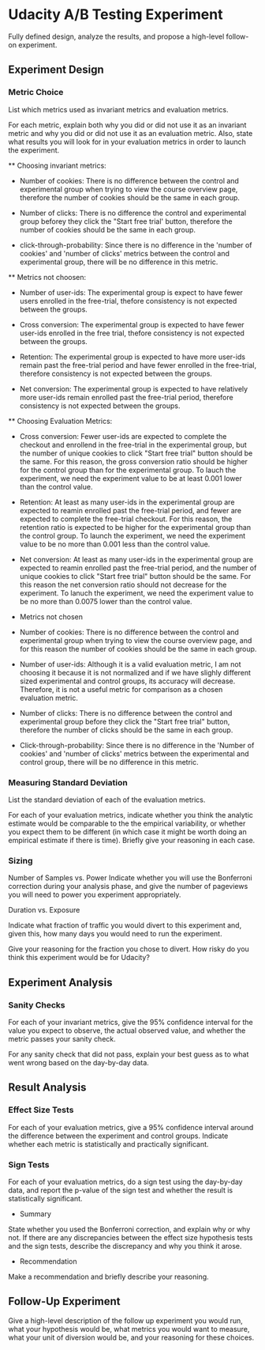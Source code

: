 # Udacity A/B Testing Experiment

 Fully defined design, analyze the results, and propose a high-level follow-on experiment.


## Experiment Design

### Metric Choice

List which metrics used as invariant metrics and evaluation metrics.

For each metric, explain both why you did or did not use it as an invariant metric and why you did or did not use it as an evaluation metric. Also, state what results you will look for in your evaluation metrics in order to launch the experiment.


** Choosing invariant metrics:

- Number of cookies: There is no difference between the control and experimental group when trying to view the course overview page, therefore the number of cookies should be the same in each group. 

- Number of clicks: There is no difference the control and experimental group beforey they click the "Start free trial' button, therefore  the number of cookies should be the same in each group.

- click-through-probability: Since there is no difference in the 'number of cookies' and 'number of clicks' metrics between the control and experimental group, there will be no difference in this metric. 

** Metrics not choosen:

- Number of user-ids: The experimental group is expect to have fewer users enrolled in the free-trial, thefore consistency is not expected between the groups. 

- Cross conversion: The experimental group is expected to have fewer user-ids enrolled in the free trial, thefore consistency is not expected between the groups. 

- Retention: The experimental group is expected to have more user-ids remain past the free-trial period and have fewer enrolled in the free-trial, therefore consistency is not expected between the groups. 

- Net conversion: The experimental group is expected to have relatively more user-ids remain enrolled past the free-trial period, therefore consistency is not expected between the groups. 

** Choosing Evaluation Metrics:

- Cross conversion: Fewer user-ids are expected to complete the checkout and enrollend in the free-trial in the experimental group, but the number of unique cookies to click "Start free trial" button should be the same. For this reason, the gross conversion ratio should be higher for the control group than for the experimental group. To lauch the experiment, we need the experiment value to be at least 0.001 lower than the control value. 

- Retention: At least as many user-ids in the experimental group are expected to reamin enrolled past the free-trial period, and fewer are expected to complete the free-trial checkout. For this reason, the retention ratio is expected to be higher for the experimental group than the control group. To launch the experiment, we need the experiment value to be no more than 0.001 less than the control value. 

- Net conversion: At  least as many user-ids in the experimental group are expected to reamin	 enrolled past the free-trial period, and the number of unique cookies to click "Start free trial" button should be the same. For this reason the net conversion ratio should not decrease for the experiment. To lanuch the experiment, we need the experiment value to be no more than 0.0075 lower than the control value. 

* Metrics not chosen

- Number of cookies: There is no difference between the control and experimental group when trying to view the course overview page, and for this reason the number of cookies should be the same in each group. 

- Number of user-ids: Although it is a valid evaluation metric, I am not choosing it because it is not normalized and if we have slighly different sized experimental and control groups, its accuracy will decrease. Therefore, it is not a useful metric for comparison as a chosen evaluation metric.

- Number of clicks: There is no difference between the control and experimental group before they click the "Start free trial" button, therefore the number of clicks should be the same in each group. 

- Click-through-probability: Since there is no difference in the 'Number of cookies' and 'number of clicks' metrics between the experimental and control group, there will be no difference in this metric.

### Measuring Standard Deviation 

List the standard deviation of each of the evaluation metrics.

For each of your evaluation metrics, indicate whether you think the analytic estimate would be comparable to the the empirical variability, or whether you expect them to be different (in which case it might be worth doing an empirical estimate if there is time). Briefly give your reasoning in each case.


### Sizing 

Number of Samples vs. Power
Indicate whether you will use the Bonferroni correction during your analysis phase, and give the number of pageviews you will need to power you experiment appropriately.

Duration vs. Exposure

Indicate what fraction of traffic you would divert to this experiment and, given this, how many days you would need to run the experiment.

Give your reasoning for the fraction you chose to divert. How risky do you think this experiment would be for Udacity?


## Experiment Analysis

### Sanity Checks 

For each of your invariant metrics, give the 95% confidence interval for the value you expect to observe, the actual observed value, and whether the metric passes your sanity check. 

For any sanity check that did not pass, explain your best guess as to what went wrong based on the day-by-day data. 

## Result Analysis

### Effect Size Tests 

For each of your evaluation metrics, give a 95% confidence interval around the difference between the experiment and control groups. Indicate whether each metric is statistically and practically significant.

### Sign Tests 

For each of your evaluation metrics, do a sign test using the day-by-day data, and report the p-value of the sign test and whether the result is statistically significant. 

* Summary

State whether you used the Bonferroni correction, and explain why or why not. If there are any discrepancies between the effect size hypothesis tests and the sign tests, describe the discrepancy and why you think it arose.

* Recommendation 

Make a recommendation and briefly describe your reasoning.

## Follow-Up Experiment 

Give a high-level description of the follow up experiment you would run, what your hypothesis would be, what metrics you would want to measure, what your unit of diversion would be, and your reasoning for these choices.


